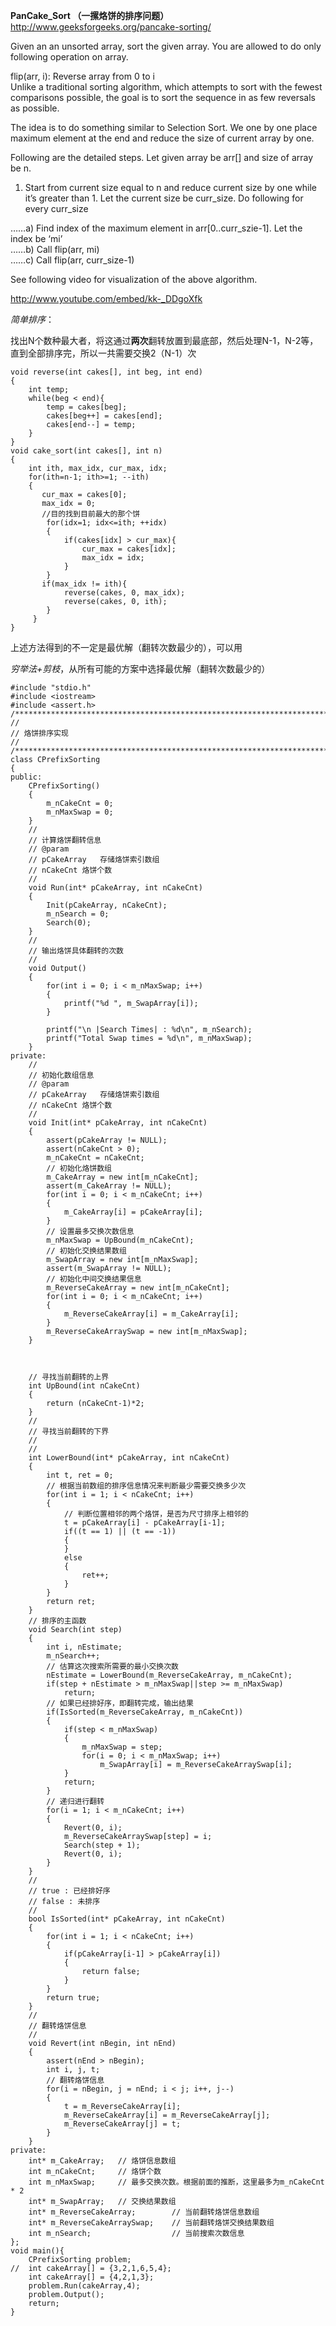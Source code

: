 **PanCake_Sort （一摞烙饼的排序问题）**
http://www.geeksforgeeks.org/pancake-sorting/

Given an an unsorted array, sort the given array. You are allowed to do only following operation on array.

flip(arr, i): Reverse array from 0 to i   
Unlike a traditional sorting algorithm, which attempts to sort with the fewest comparisons possible, the goal is to sort the sequence in as few reversals as possible.

The idea is to do something similar to Selection Sort. We one by one place maximum element at the end and reduce the size of current array by one.

Following are the detailed steps. Let given array be arr[] and size of array be n.  
1) Start from current size equal to n and reduce current size by one while it’s greater than 1. Let the current size be curr_size. Do following for every curr_size

……a) Find index of the maximum element in arr[0..curr_szie-1]. Let the index be ‘mi’  
……b) Call flip(arr, mi)  
……c) Call flip(arr, curr_size-1)  

See following video for visualization of the above algorithm.  

http://www.youtube.com/embed/kk-_DDgoXfk

*简单排序*：

找出N个数种最大者，将这通过**两次**翻转放置到最底部，然后处理N-1，N-2等，直到全部排序完，所以一共需要交换2（N-1）次

```
void reverse(int cakes[], int beg, int end)
{
    int temp;
    while(beg < end){
        temp = cakes[beg];
        cakes[beg++] = cakes[end];
        cakes[end--] = temp;
    }
}
void cake_sort(int cakes[], int n)
{
    int ith, max_idx, cur_max, idx;
    for(ith=n-1; ith>=1; --ith)
    {
       cur_max = cakes[0];
       max_idx = 0;
       //目的找到目前最大的那个饼
        for(idx=1; idx<=ith; ++idx)
        {
            if(cakes[idx] > cur_max){
                cur_max = cakes[idx];
                max_idx = idx;
            }
        }
       if(max_idx != ith){
            reverse(cakes, 0, max_idx);
            reverse(cakes, 0, ith);
        }
     }
}
```

上述方法得到的不一定是最优解（翻转次数最少的），可以用

*穷举法+剪枝*，从所有可能的方案中选择最优解（翻转次数最少的）

```
#include "stdio.h"
#include <iostream>
#include <assert.h>
/**********************************************************************/
//
// 烙饼排序实现
//
/**********************************************************************/
class CPrefixSorting
{
public:
	CPrefixSorting()
	{
		m_nCakeCnt = 0;
		m_nMaxSwap = 0;
	}
	//
	// 计算烙饼翻转信息
	// @param
	// pCakeArray   存储烙饼索引数组
	// nCakeCnt 烙饼个数
	//
	void Run(int* pCakeArray, int nCakeCnt)
	{
		Init(pCakeArray, nCakeCnt);
		m_nSearch = 0;
		Search(0);
	}
	//
	// 输出烙饼具体翻转的次数
	//
	void Output()
	{
		for(int i = 0; i < m_nMaxSwap; i++)
		{
			printf("%d ", m_SwapArray[i]);
		}

		printf("\n |Search Times| : %d\n", m_nSearch);
		printf("Total Swap times = %d\n", m_nMaxSwap);
	}
private:
	//
	// 初始化数组信息
	// @param
	// pCakeArray   存储烙饼索引数组
	// nCakeCnt 烙饼个数
	//
	void Init(int* pCakeArray, int nCakeCnt)
	{
		assert(pCakeArray != NULL);
		assert(nCakeCnt > 0);
		m_nCakeCnt = nCakeCnt;
		// 初始化烙饼数组
		m_CakeArray = new int[m_nCakeCnt];
		assert(m_CakeArray != NULL);
		for(int i = 0; i < m_nCakeCnt; i++)
		{
			m_CakeArray[i] = pCakeArray[i];
		}
		// 设置最多交换次数信息
		m_nMaxSwap = UpBound(m_nCakeCnt);
		// 初始化交换结果数组
		m_SwapArray = new int[m_nMaxSwap];
		assert(m_SwapArray != NULL);
		// 初始化中间交换结果信息
		m_ReverseCakeArray = new int[m_nCakeCnt];
		for(int i = 0; i < m_nCakeCnt; i++)
		{
			m_ReverseCakeArray[i] = m_CakeArray[i];
		}
		m_ReverseCakeArraySwap = new int[m_nMaxSwap];
	}



	// 寻找当前翻转的上界
	int UpBound(int nCakeCnt)
	{
		return (nCakeCnt-1)*2;
	}
	//
	// 寻找当前翻转的下界
	//
	//
	int LowerBound(int* pCakeArray, int nCakeCnt)
	{
		int t, ret = 0;
		// 根据当前数组的排序信息情况来判断最少需要交换多少次
		for(int i = 1; i < nCakeCnt; i++)
		{
			// 判断位置相邻的两个烙饼，是否为尺寸排序上相邻的
			t = pCakeArray[i] - pCakeArray[i-1];
			if((t == 1) || (t == -1))
			{
			}
			else
			{
				ret++;
			}
		}
		return ret;
	}
	// 排序的主函数
	void Search(int step)
	{
		int i, nEstimate;
		m_nSearch++;
		// 估算这次搜索所需要的最小交换次数
		nEstimate = LowerBound(m_ReverseCakeArray, m_nCakeCnt);
		if(step + nEstimate > m_nMaxSwap||step >= m_nMaxSwap)
			return;
		// 如果已经排好序，即翻转完成，输出结果
		if(IsSorted(m_ReverseCakeArray, m_nCakeCnt))
		{
			if(step < m_nMaxSwap)
			{
				m_nMaxSwap = step;
				for(i = 0; i < m_nMaxSwap; i++)
					m_SwapArray[i] = m_ReverseCakeArraySwap[i];
			}
			return;
		}
		// 递归进行翻转
		for(i = 1; i < m_nCakeCnt; i++)
		{
			Revert(0, i);
			m_ReverseCakeArraySwap[step] = i;
			Search(step + 1);
			Revert(0, i);
		}
	}
	//
	// true : 已经排好序
	// false : 未排序
	//
	bool IsSorted(int* pCakeArray, int nCakeCnt)
	{
		for(int i = 1; i < nCakeCnt; i++)
		{
			if(pCakeArray[i-1] > pCakeArray[i])
			{
				return false;
			}
		}
		return true;
	}
	//
	// 翻转烙饼信息
	//   
	void Revert(int nBegin, int nEnd)
	{
		assert(nEnd > nBegin);
		int i, j, t;
		// 翻转烙饼信息
		for(i = nBegin, j = nEnd; i < j; i++, j--)
		{
			t = m_ReverseCakeArray[i];
			m_ReverseCakeArray[i] = m_ReverseCakeArray[j];
			m_ReverseCakeArray[j] = t;
		}
	}
private:
	int* m_CakeArray;   // 烙饼信息数组
	int m_nCakeCnt;     // 烙饼个数
	int m_nMaxSwap;     // 最多交换次数。根据前面的推断，这里最多为m_nCakeCnt * 2
	int* m_SwapArray;   // 交换结果数组
	int* m_ReverseCakeArray;        // 当前翻转烙饼信息数组
	int* m_ReverseCakeArraySwap;    // 当前翻转烙饼交换结果数组
	int m_nSearch;                  // 当前搜索次数信息
};
void main(){
	CPrefixSorting problem;
//	int cakeArray[] = {3,2,1,6,5,4};
	int cakeArray[] = {4,2,1,3};
	problem.Run(cakeArray,4);
	problem.Output();
	return;
}
```
